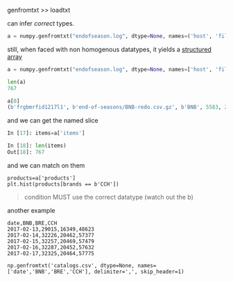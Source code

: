 genfromtxt >> loadtxt

can infer _correct_ types.

```python
a = numpy.genfromtxt("endofseason.log", dtype=None, names=('host', 'file', 'brand', 'models', 'products', 'items', 'http')
```

still, when faced with non homogenous datatypes, it yields a [structured array](https://docs.scipy.org/doc/numpy/user/basics.rec.html)

```python
a = numpy.genfromtxt("endofseason.log", dtype=None, names=['host', 'file', 'brand', 'models', 'products', 'items', 'http'])

len(a)
767

a[0]
(b'frgbmrfid1217l1', b'end-of-seasons/BNB-redo.csv.gz', b'BNB', 5583, 20820, 557, 201)
```

and we can get the named slice

```python
In [17]: items=a['items']

In [18]: len(items)
Out[18]: 767
```

and we can match on them

```
products=a['products']
plt.hist(products[brands == b'CCH'])
```

> condition MUST use the correct datatype (watch out the b)
>

another example

```
date,BNB,BRE,CCH
2017-02-13,29015,16349,48623
2017-02-14,32226,20462,57377
2017-02-15,32257,20469,57479
2017-02-16,32287,20452,57632
2017-02-17,32325,20464,57775
```

```
np.genfromtxt('catalogs.csv', dtype=None, names=['date','BNB','BRE','CCH'], delimiter=',', skip_header=1)
```
